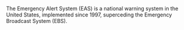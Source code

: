 The Emergency Alert System (EAS) is a national warning system in the United States, implemented since 1997, superceding the Emergency Broadcast System (EBS).